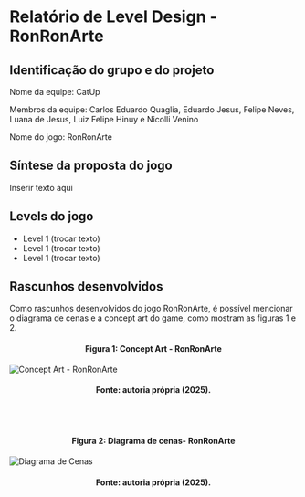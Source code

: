 <h1>Relatório de Level Design - RonRonArte</h1>

<h2>Identificação do grupo e do projeto</h2>
<p>Nome da equipe: CatUp</p>
<p>Membros da equipe: Carlos Eduardo Quaglia, Eduardo Jesus, Felipe Neves, Luana de Jesus, Luiz Felipe Hinuy e Nicolli Venino</p>
<p>Nome do jogo: RonRonArte</p>


<h2>Síntese da proposta do jogo</h2>
<p>Inserir texto aqui</p>

<h2>Levels do jogo</h2>
<ul>
    <li>Level 1 (trocar texto)</li>
    <li>Level 1 (trocar texto)</li>
    <li>Level 1 (trocar texto)</li>
</ul>

<h2>Rascunhos desenvolvidos</h2>
<p>Como rascunhos desenvolvidos do jogo RonRonArte, é possível mencionar o diagrama de cenas e a concept art do game, como mostram as figuras 1 e 2.</p>
<h4 align = "center">Figura 1: Concept Art - RonRonArte</h4>

![Concept Art - RonRonArte](https://github.com/user-attachments/assets/a677422f-3ba7-451c-8b8e-cda80a3d78d4)

<h4 align = "center">Fonte: autoria própria (2025).</h4> <br> <br>

<h4 align = "center">Figura 2: Diagrama de cenas- RonRonArte</h4>

![Diagrama de Cenas](https://github.com/user-attachments/assets/f3be92a6-14b0-4eb1-8219-3b76fd87e4fe)
<h4 align = "center">Fonte: autoria própria (2025).</h4>

